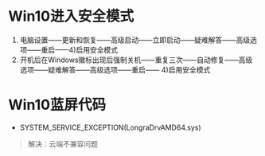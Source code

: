 # Win10进入安全模式
1. 电脑设置——更新和恢复——高级启动——立即启动——疑难解答——高级选项——重启——4)启用安全模式
2. 开机后在Windows徽标出现后强制关机——重复三次——自动修复——高级选项——疑难解答——高级选项——重启—— 4)启用安全模式


# Win10蓝屏代码
* SYSTEM_SERVICE_EXCEPTION(LongraDrvAMD64.sys)
> 解决：云端不兼容问题